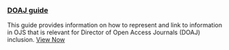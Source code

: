 
### [DOAJ guide](/doaj/en)

This guide provides information on how to represent and link to information in OJS that is relevant for Director of Open Access Journals (DOAJ) inclusion.
[View Now](/doaj/en)
